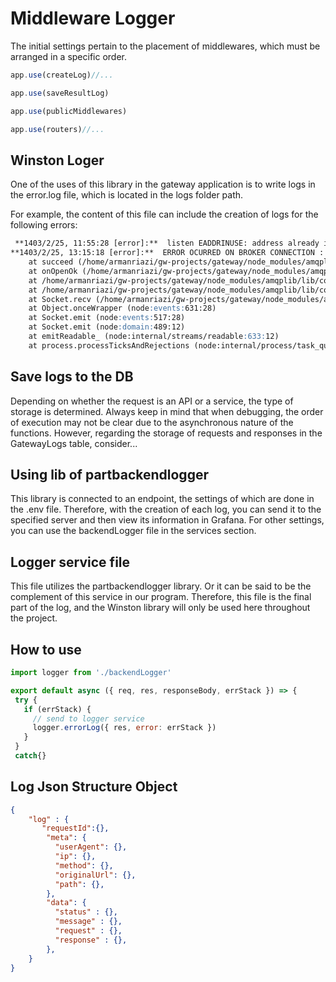 # Middleware Logger

The initial settings pertain to the placement of middlewares, which must be arranged in a specific order.

```javascript
app.use(createLog)//...

app.use(saveResultLog)

app.use(publicMiddlewares)

app.use(routers)//...
```

## Winston Loger

One of the uses of this library in the gateway application is to write logs in the error.log file, which is located in the logs folder path.

For example, the content of this file can include the creation of logs for the following errors:


```md
 **1403/2/25, 11:55:28 [error]:**  listen EADDRINUSE: address already in use :::3002 "Error: listen EADDRINUSE: address already in use :::3002\n    at Server.setupListenHandle [as _listen2] (node:net:1817:16)\n    at listenInCluster (node:net:1865:12)\n    at Server.listen (node:net:1953:7)\n    at Object.<anonymous> (/home/armanriazi/gw-projects/gateway/gateway/src/index.js:9:8)\n    at Generator.next (<anonymous>)\n    at bl (/home/armanriazi/gw-projects/gateway/node_modules/esm/esm.js:1)\n    at kl (/home/armanriazi/gw-projects/gateway/node_modules/esm/esm.js:1)\n    at Object.u (/home/armanriazi/gw-projects/gateway/node_modules/esm/esm.js:1)\n    at Object.o (/home/armanriazi/gw-projects/gateway/node_modules/esm/esm.js:1)\n    at Object.<anonymous> (/home/armanriazi/gw-projects/gateway/node_modules/esm/esm.js:1)"
**1403/2/25, 13:15:18 [error]:**  ERROR OCURRED ON BROKER CONNECTION : Error: Unexpected close
    at succeed (/home/armanriazi/gw-projects/gateway/node_modules/amqplib/lib/connection.js:280:13)
    at onOpenOk (/home/armanriazi/gw-projects/gateway/node_modules/amqplib/lib/connection.js:262:5)
    at /home/armanriazi/gw-projects/gateway/node_modules/amqplib/lib/connection.js:165:32
    at /home/armanriazi/gw-projects/gateway/node_modules/amqplib/lib/connection.js:159:12
    at Socket.recv (/home/armanriazi/gw-projects/gateway/node_modules/amqplib/lib/connection.js:507:12)
    at Object.onceWrapper (node:events:631:28)
    at Socket.emit (node:events:517:28)
    at Socket.emit (node:domain:489:12)
    at emitReadable_ (node:internal/streams/readable:633:12)
    at process.processTicksAndRejections (node:internal/process/task_queues:81:21) "Error: ERROR OCURRED ON BROKER CONNECTION : Error: Unexpected close\n    at succeed (/home/armanriazi/gw-projects/gateway/node_modules/amqplib/lib/connection.js:280:13)\n    at onOpenOk (/home/armanriazi/gw-projects/gateway/node_modules/amqplib/lib/connection.js:262:5)\n    at /home/armanriazi/gw-projects/gateway/node_modules/amqplib/lib/connection.js:165:32\n    at /home/armanriazi/gw-projects/gateway/node_modules/amqplib/lib/connection.js:159:12\n    at Socket.recv (/home/armanriazi/gw-projects/gateway/node_modules/amqplib/lib/connection.js:507:12)\n    at Object.onceWrapper (node:events:631:28)\n    at Socket.emit (node:events:517:28)\n    at Socket.emit (node:domain:489:12)\n    at emitReadable_ (node:internal/streams/readable:633:12)\n    at process.processTicksAndRejections (node:internal/process/task_queues:81:21)\n    at ChannelModel.<anonymous> (/home/armanriazi/gw-projects/gateway/gateway/src/services/broker.js:47:15)\n    at ChannelModel.emit (node:events:517:28)\n    at ChannelModel.emit (node:domain:489:12)\n    at Connection.emit (node:events:517:28)\n    at Connection.emit (node:domain:489:12)\n    at C.onSocketError (/home/armanriazi/gw-projects/gateway/node_modules/amqplib/lib/connection.js:361:10)\n    at Socket.emit (node:events:529:35)\n    at Socket.emit (node:domain:489:12)\n    at endReadableNT (node:internal/streams/readable:1400:12)\n    at process.processTicksAndRejections (node:internal/process/task_queues:82:21)"
```

## Save logs to the DB

Depending on whether the request is an API or a service, the type of storage is determined. Always keep in mind that when debugging, the order of execution may not be clear due to the asynchronous nature of the functions. However, regarding the storage of requests and responses in the GatewayLogs table, consider...

## Using lib of partbackendlogger

This library is connected to an endpoint, the settings of which are done in the .env file. Therefore, with the creation of each log, you can send it to the specified server and then view its information in Grafana. For other settings, you can use the backendLogger file in the services section.


## Logger service file

This file utilizes the partbackendlogger library. Or it can be said to be the complement of this service in our program. Therefore, this file is the final part of the log, and the Winston library will only be used here throughout the project.

## How to use


 ```javascript
 import logger from './backendLogger'

export default async ({ req, res, responseBody, errStack }) => {
  try {
    if (errStack) {
      // send to logger service
      logger.errorLog({ res, error: errStack })
    }
  }
  catch{}
 ```

## Log Json Structure Object

```json
{
    "log" : {
       "requestId":{},
        "meta": {
          "userAgent": {},
          "ip": {},
          "method": {},
          "originalUrl": {},
          "path": {},
        },
        "data": {
          "status" : {},
          "message" : {},
          "request" : {},
          "response" : {},
        },
    }
}
```
